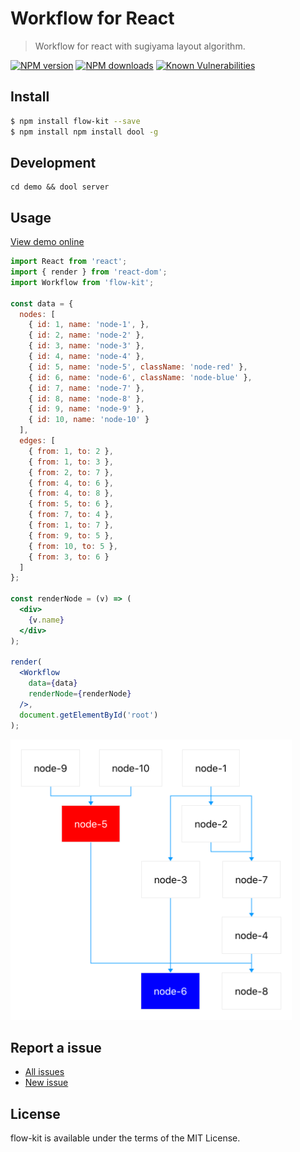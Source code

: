 Workflow for React
==================

> Workflow for react with sugiyama layout algorithm.

[![NPM version](https://img.shields.io/npm/v/flow-kit.svg)](https://www.npmjs.com/package/flow-kit)
[![NPM downloads](https://img.shields.io/npm/dm/flow-kit.svg)](https://www.npmjs.com/package/flow-kit)
[![Known Vulnerabilities](https://snyk.io/test/github/d-band/flow-kit/badge.svg?targetFile=package.json)](https://snyk.io/test/github/d-band/flow-kit?targetFile=package.json)

## Install

```bash
$ npm install flow-kit --save
$ npm install npm install dool -g
```
## Development
```
cd demo && dool server
```


## Usage

[View demo online](https://d-band.github.io/flow-kit/)

```jsx
import React from 'react';
import { render } from 'react-dom';
import Workflow from 'flow-kit';

const data = {
  nodes: [
    { id: 1, name: 'node-1', },
    { id: 2, name: 'node-2' },
    { id: 3, name: 'node-3' },
    { id: 4, name: 'node-4' },
    { id: 5, name: 'node-5', className: 'node-red' },
    { id: 6, name: 'node-6', className: 'node-blue' },
    { id: 7, name: 'node-7' },
    { id: 8, name: 'node-8' },
    { id: 9, name: 'node-9' },
    { id: 10, name: 'node-10' }
  ],
  edges: [
    { from: 1, to: 2 },
    { from: 1, to: 3 },
    { from: 2, to: 7 },
    { from: 4, to: 6 },
    { from: 4, to: 8 },
    { from: 5, to: 6 },
    { from: 7, to: 4 },
    { from: 1, to: 7 },
    { from: 9, to: 5 },
    { from: 10, to: 5 },
    { from: 3, to: 6 }
  ]
};

const renderNode = (v) => (
  <div>
    {v.name}
  </div>
);

render(
  <Workflow
    data={data}
    renderNode={renderNode}
  />,
  document.getElementById('root')
);
```

<img src="demo/screenshot.png" width="450">

## Report a issue

* [All issues](https://github.com/d-band/flow-kit/issues)
* [New issue](https://github.com/d-band/flow-kit/issues/new)

## License

flow-kit is available under the terms of the MIT License.

